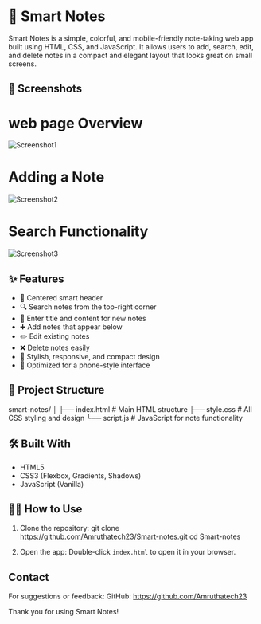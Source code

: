 # 📝 Smart Notes

Smart Notes is a simple, colorful, and mobile-friendly note-taking web app built using HTML, CSS, and JavaScript. 
It allows users to add, search, edit, and delete notes in a compact and elegant layout that looks great on small screens.

## 📸 Screenshots

# web page Overview
![Screenshot1](https://github.com/user-attachments/assets/b6e75047-8980-4695-ad20-26f8a6ada205)


# Adding a Note
![Screenshot2](https://github.com/user-attachments/assets/2fe6384f-68d9-468c-bc97-2855d00340ff)


# Search Functionality
![Screenshot3](https://github.com/user-attachments/assets/e874bf81-23c5-4e4e-8b85-3f351351c1bc)


## ✨ Features

- 🧠 Centered smart header  
- 🔍 Search notes from the top-right corner  
- 📝 Enter title and content for new notes  
- ➕ Add notes that appear below  
- ✏️ Edit existing notes  
- ❌ Delete notes easily  
- 🎨 Stylish, responsive, and compact design  
- 📱 Optimized for a phone-style interface
 


## 📁 Project Structure

smart-notes/ │ ├── index.html # Main HTML structure
├── style.css # All CSS styling and design
└── script.js # JavaScript for note functionality


## 🛠️ Built With

- HTML5  
- CSS3 (Flexbox, Gradients, Shadows)  
- JavaScript (Vanilla)  


## 🧑‍💻 How to Use

1. Clone the repository:
git clone https://github.com/Amruthatech23/Smart-notes.git cd Smart-notes

2. Open the app:
Double-click `index.html` to open it in your browser.


## Contact
For suggestions or feedback:
GitHub: https://github.com/Amruthatech23

Thank you for using Smart Notes!


